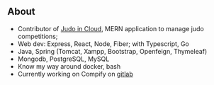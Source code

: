 ## About

- Contributor of [Judo in Cloud](https://judoincloud.com), MERN application to manage judo competitions;
- Web dev: Express, React, Node, Fiber; with Typescript, Go
- Java, Spring (Tomcat, Xampp, Bootstrap, Openfeign, Thymeleaf)
- Mongodb, PostgreSQL, MySQL
- Know my way around docker, bash
- Currently working on Compify on [gitlab](https://gitlab.com/ecstt)
